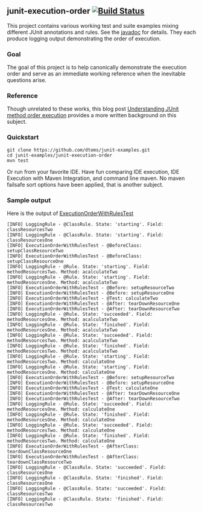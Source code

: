 ## junit-execution-order [![Build Status](https://travis-ci.org/dtoms/junit-examples.png)](https://travis-ci.org/dtoms/junit-examples)

This project contains various working test and suite examples mixing different JUnit annotations and rules.
See the [javadoc](testapidocs) for details.  They each produce logging output demonstrating the order of execution.  

### Goal

The goal of this project is to help canonically demonstrate the execution order and serve as an immediate working reference when the inevitable questions arise.

### Reference
Though unrelated to these works, this blog post [Understanding JUnit method order execution](http://garygregory.wordpress.com/2011/09/25/understaning-junit-method-order-execution/) provides a more written background on this subject.

### Quickstart

```
git clone https://github.com/dtoms/junit-examples.git
cd junit-examples/junit-execution-order
mvn test
```

Or run from your favorite IDE.  Have fun comparing IDE execution, IDE Execution with Maven Integration, and command line maven.  No maven failsafe sort options have been applied, that is another subject.

### Sample output
Here is the output of [ExecutionOrderWithRulesTest](testapidocs/com/danieltoms/junit/order/ExecutionOrderWithRulesTest.html)

```
[INFO] LoggingRule - @ClassRule. State: 'starting'. Field: classResourcesTwo
[INFO] LoggingRule - @ClassRule. State: 'starting'. Field: classResourcesOne
[INFO] ExecutionOrderWithRulesTest - @BeforeClass: setupClassResourceTwo
[INFO] ExecutionOrderWithRulesTest - @BeforeClass: setupClassResourceOne
[INFO] LoggingRule - @Rule. State: 'starting'. Field: methodResourcesTwo. Method: acalculateTwo
[INFO] LoggingRule - @Rule. State: 'starting'. Field: methodResourcesOne. Method: acalculateTwo
[INFO] ExecutionOrderWithRulesTest - @Before: setupResourceTwo
[INFO] ExecutionOrderWithRulesTest - @Before: setupResourceOne
[INFO] ExecutionOrderWithRulesTest - @Test: calculateTwo
[INFO] ExecutionOrderWithRulesTest - @After: tearDownResourceOne
[INFO] ExecutionOrderWithRulesTest - @After: tearDownResourceTwo
[INFO] LoggingRule - @Rule. State: 'succeeded'. Field: methodResourcesOne. Method: acalculateTwo
[INFO] LoggingRule - @Rule. State: 'finished'. Field: methodResourcesOne. Method: acalculateTwo
[INFO] LoggingRule - @Rule. State: 'succeeded'. Field: methodResourcesTwo. Method: acalculateTwo
[INFO] LoggingRule - @Rule. State: 'finished'. Field: methodResourcesTwo. Method: acalculateTwo
[INFO] LoggingRule - @Rule. State: 'starting'. Field: methodResourcesTwo. Method: calculateOne
[INFO] LoggingRule - @Rule. State: 'starting'. Field: methodResourcesOne. Method: calculateOne
[INFO] ExecutionOrderWithRulesTest - @Before: setupResourceTwo
[INFO] ExecutionOrderWithRulesTest - @Before: setupResourceOne
[INFO] ExecutionOrderWithRulesTest - @Test: calculateOne
[INFO] ExecutionOrderWithRulesTest - @After: tearDownResourceOne
[INFO] ExecutionOrderWithRulesTest - @After: tearDownResourceTwo
[INFO] LoggingRule - @Rule. State: 'succeeded'. Field: methodResourcesOne. Method: calculateOne
[INFO] LoggingRule - @Rule. State: 'finished'. Field: methodResourcesOne. Method: calculateOne
[INFO] LoggingRule - @Rule. State: 'succeeded'. Field: methodResourcesTwo. Method: calculateOne
[INFO] LoggingRule - @Rule. State: 'finished'. Field: methodResourcesTwo. Method: calculateOne
[INFO] ExecutionOrderWithRulesTest - @AfterClass: teardownClassResourceOne
[INFO] ExecutionOrderWithRulesTest - @AfterClass: teardownClassResourceTwo
[INFO] LoggingRule - @ClassRule. State: 'succeeded'. Field: classResourcesOne
[INFO] LoggingRule - @ClassRule. State: 'finished'. Field: classResourcesOne
[INFO] LoggingRule - @ClassRule. State: 'succeeded'. Field: classResourcesTwo
[INFO] LoggingRule - @ClassRule. State: 'finished'. Field: classResourcesTwo
```
